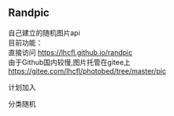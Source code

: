 Randpic
------
自己建立的随机图片api  
目前功能：  
直接访问 https://lhcfl.github.io/randpic    
由于Github国内较慢,图片托管在gitee上  
https://gitee.com/lhcfl/photobed/tree/master/pic

计划加入

分类随机
